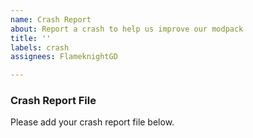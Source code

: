 ```yaml
---
name: Crash Report
about: Report a crash to help us improve our modpack
title: ''
labels: crash
assignees: FlameknightGD

---
```


### Crash Report File
Please add your crash report file below.
